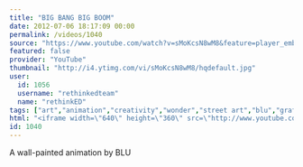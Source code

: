 ```yaml
---
title: "BIG BANG BIG BOOM"
date: 2012-07-06 18:17:09 00:00
permalink: /videos/1040
source: "https://www.youtube.com/watch?v=sMoKcsN8wM8&feature=player_embedded"
featured: false
provider: "YouTube"
thumbnail: "http://i4.ytimg.com/vi/sMoKcsN8wM8/hqdefault.jpg"
user:
  id: 1056
  username: "rethinkedteam"
  name: "rethinkED"
tags: ["art","animation","creativity","wonder","street art","blu","graffiti","whimsy"]
html: "<iframe width=\"640\" height=\"360\" src=\"http://www.youtube.com/embed/sMoKcsN8wM8?wmode=transparent&fs=1&feature=oembed\" frameborder=\"0\" allowfullscreen></iframe>"
id: 1040
---
```


A wall-painted animation by BLU